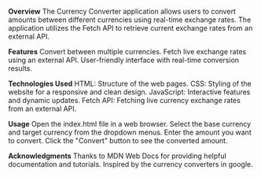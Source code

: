 **Overview**
The Currency Converter application allows users to convert amounts between different currencies using real-time exchange rates. The application utilizes the Fetch API 
to retrieve current exchange rates from an external API.

**Features**
Convert between multiple currencies.
Fetch live exchange rates using an external API.
User-friendly interface with real-time conversion results.

**Technologies Used**
HTML: Structure of the web pages.
CSS: Styling of the website for a responsive and clean design.
JavaScript: Interactive features and dynamic updates.
Fetch API: Fetching live currency exchange rates from an external API.

**Usage**
Open the index.html file in a web browser.
Select the base currency and target currency from the dropdown menus.
Enter the amount you want to convert.
Click the "Convert" button to see the converted amount.

**Acknowledgments**
Thanks to MDN Web Docs for providing helpful documentation and tutorials. Inspired by the currency converters in google.
